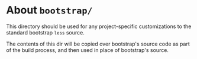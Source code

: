 # About `bootstrap/`

This directory should be used for any project-specific customizations to the
standard bootstrap `less` source.

The contents of this dir will be copied over bootstrap's source code as part of
the build process, and then used in place of bootstrap's source.